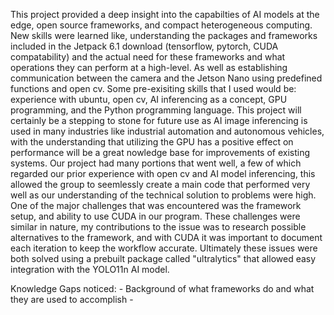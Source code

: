  This project provided a deep insight into the capabilties of AI models at the edge, open source frameworks, and compact heterogeneous computing. New skills were learned like, understanding the packages and frameworks included in the Jetpack 6.1 download (tensorflow, pytorch, CUDA compatability) and the actual need for these frameworks and what operations they can perform at a high-level. As well as establishing communication between the camera and the Jetson Nano using predefined functions and open cv. Some pre-exisiting skills that I used would be: experience with ubuntu, open cv, AI inferencing as a concept, GPU programming, and the Python programming language. This project will certainly be a stepping to stone for future use as AI image inferencing is used in many industries like industrial automation and autonomous vehicles, with the understanding that utilizing the GPU has a positive effect on performance will be a great nowledge base for improvements of existing systems. Our project had many portions that went well, a few of which regarded our prior experience with open cv and AI model inferencing, this allowed the group to seemlessly create a main code that performed very well as our understanding of the technical solution to problems were high. One of the major challenges that was encountered was the framework setup, and ability to use CUDA in our program. These challenges were similar in nature, my contributions to the issue was to research possible alternatives to the framework, and with CUDA it was important to document each iteration to keep the workflow accurate. Ultimately these issues were both solved using a prebuilt package called "ultralytics" that allowed easy integration with the YOLO11n AI model. 
  
Knowledge Gaps noticed: - Background of what frameworks do and what they are used to accomplish
                        - 
